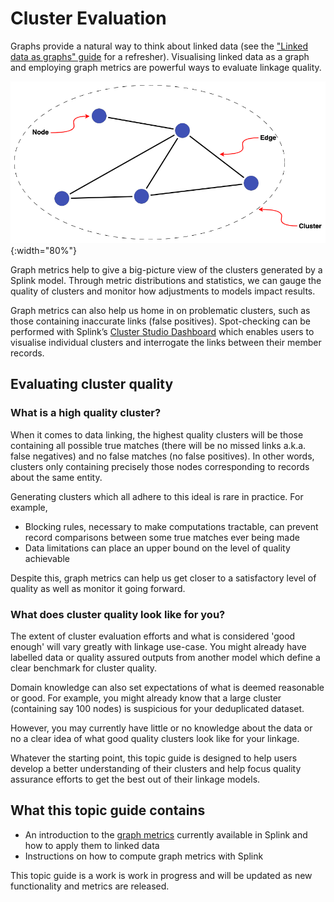 # Cluster Evaluation

Graphs provide a natural way to think about linked data (see the ["Linked data as graphs" guide](../../theory/linked_data_as_graphs.md) for a refresher). Visualising linked data as a graph and employing graph metrics are powerful ways to evaluate linkage quality.

![Basic Cluster](../../../img/clusters/basic_graph_cluster.drawio.png){:width="80%"}

Graph metrics help to give a big-picture view of the clusters generated by a Splink model. Through metric distributions and statistics, we can gauge the quality of clusters and monitor how adjustments to models impact results.

Graph metrics can also help us home in on problematic clusters, such as those containing inaccurate links (false positives). Spot-checking can be performed with Splink’s [Cluster Studio Dashboard](../../../charts/cluster_studio_dashboard.ipynb) which enables users to visualise individual clusters and interrogate the links between their member records.

## Evaluating cluster quality

### What is a high quality cluster?

When it comes to data linking, the highest quality clusters will be those containing all possible true matches (there will be no missed links a.k.a. false negatives) and no false matches (no false positives). In other words, clusters only containing precisely those nodes corresponding to records about the same entity.

Generating clusters which all adhere to this ideal is rare in practice. For example,

* Blocking rules, necessary to make computations tractable, can prevent record comparisons between some true matches ever being made
* Data limitations can place an upper bound on the level of quality achievable

Despite this, graph metrics can help us get closer to a satisfactory level of quality as well as monitor it going forward.

### What does cluster quality look like for you?

The extent of cluster evaluation efforts and what is considered 'good enough' will vary greatly with linkage use-case. You might already have labelled data or quality assured outputs from another model which define a clear benchmark for cluster quality.

Domain knowledge can also set expectations of what is deemed reasonable or good. For example, you might already know that a large cluster (containing say 100 nodes) is suspicious for your deduplicated dataset.

However, you may currently have little or no knowledge about the data or no a clear idea of what good quality clusters look like for your linkage.

Whatever the starting point, this topic guide is designed to help users develop a better understanding of their clusters and help focus quality assurance efforts to get the best out of their linkage models.

## What this topic guide contains

* An introduction to the [graph metrics](./graph_metrics.md) currently available in Splink and how to apply them to linked data
* Instructions on how to compute graph metrics with Splink

This topic guide is a work is work in progress and will be updated as new functionality and metrics are released.
